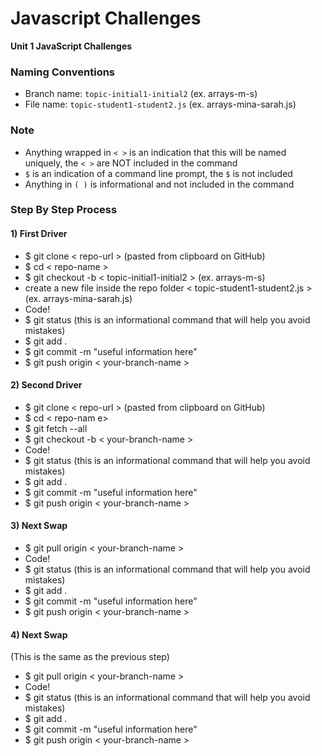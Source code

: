 # Javascript Challenges
**Unit 1 JavaScript Challenges**

### Naming Conventions
- Branch name: `topic-initial1-initial2` (ex. arrays-m-s)
- File name: `topic-student1-student2.js` (ex. arrays-mina-sarah.js)

### Note
- Anything wrapped in `< >` is an indication that this will be named uniquely, the `< >` are NOT included in the command
- `$` is an indication of a command line prompt, the `$` is not included
- Anything in `( )` is informational and not included in the command

### Step By Step Process

#### 1) First Driver
- $ git clone < repo-url > (pasted from clipboard on GitHub)
- $ cd < repo-name >
- $ git checkout -b < topic-initial1-initial2 > (ex. arrays-m-s)
- create a new file inside the repo folder < topic-student1-student2.js > (ex. arrays-mina-sarah.js)
- Code!
- $ git status (this is an informational command that will help you avoid mistakes)
- $ git add .
- $ git commit -m "useful information here"
- $ git push origin < your-branch-name >


#### 2) Second Driver
- $ git clone < repo-url > (pasted from clipboard on GitHub)
- $ cd < repo-nam e>
- $ git fetch --all
- $ git checkout -b < your-branch-name >
- Code!
- $ git status (this is an informational command that will help you avoid mistakes)
- $ git add .
- $ git commit -m "useful information here"
- $ git push origin < your-branch-name >
  
  
#### 3) Next Swap
- $ git pull origin < your-branch-name >
- Code!
- $ git status (this is an informational command that will help you avoid mistakes)
- $ git add .
- $ git commit -m "useful information here"
- $ git push origin < your-branch-name >


#### 4) Next Swap
(This is the same as the previous step)
- $ git pull origin < your-branch-name >
- Code!
- $ git status (this is an informational command that will help you avoid mistakes)
- $ git add .
- $ git commit -m "useful information here"
- $ git push origin < your-branch-name >
